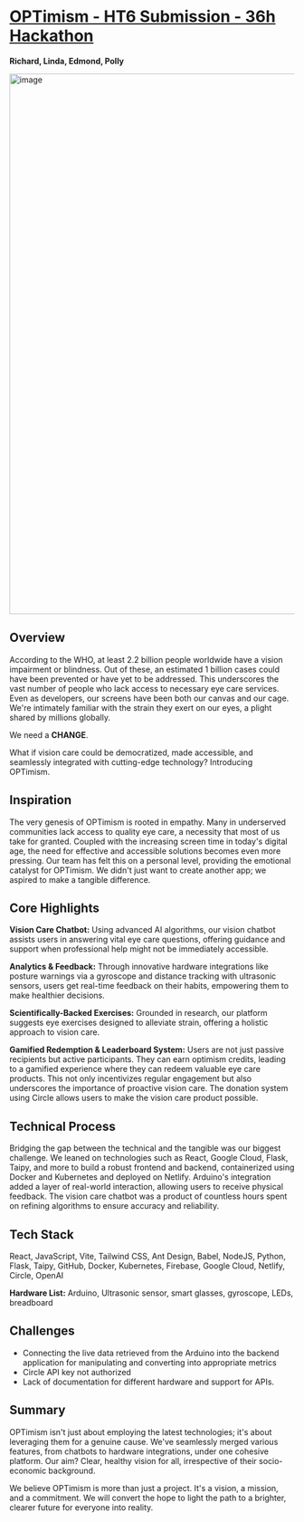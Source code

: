 # [OPTimism - HT6 Submission - 36h Hackathon](https://devpost.com/software/optimism)

<b>Richard, Linda, Edmond, Polly</b> <br>



<img width="955" alt="image" src="https://github.com/ricsign/OPTimism/assets/61102300/da20f6cc-3646-43ff-9efe-95243837053e">


## Overview
According to the WHO, at least 2.2 billion people worldwide have a vision impairment or blindness. Out of these, an estimated 1 billion cases could have been prevented or have yet to be addressed. This underscores the vast number of people who lack access to necessary eye care services. Even as developers, our screens have been both our canvas and our cage. We're intimately familiar with the strain they exert on our eyes, a plight shared by millions globally. 

We need a **CHANGE**. 

What if vision care could be democratized, made accessible, and seamlessly integrated with cutting-edge technology? Introducing OPTimism.

## Inspiration
The very genesis of OPTimism is rooted in empathy. Many in underserved communities lack access to quality eye care, a necessity that most of us take for granted. Coupled with the increasing screen time in today's digital age, the need for effective and accessible solutions becomes even more pressing. Our team has felt this on a personal level, providing the emotional catalyst for OPTimism. We didn't just want to create another app; we aspired to make a tangible difference.

## Core Highlights
**Vision Care Chatbot:** Using advanced AI algorithms, our vision chatbot assists users in answering vital eye care questions, offering guidance and support when professional help might not be immediately accessible. 

**Analytics & Feedback:**  Through innovative hardware integrations like posture warnings via a gyroscope and distance tracking with ultrasonic sensors, users get real-time feedback on their habits, empowering them to make healthier decisions.

**Scientifically-Backed Exercises:** Grounded in research, our platform suggests eye exercises designed to alleviate strain, offering a holistic approach to vision care.

**Gamified Redemption & Leaderboard System:** Users are not just passive recipients but active participants. They can earn optimism credits, leading to a gamified experience where they can redeem valuable eye care products. This not only incentivizes regular engagement but also underscores the importance of proactive vision care. The donation system using Circle allows users to make the vision care product possible. 

## Technical Process
Bridging the gap between the technical and the tangible was our biggest challenge. We leaned on technologies such as React, Google Cloud, Flask, Taipy, and more to build a robust frontend and backend, containerized using Docker and Kubernetes and deployed on Netlify. Arduino's integration added a layer of real-world interaction, allowing users to receive physical feedback. The vision care chatbot was a product of countless hours spent on refining algorithms to ensure accuracy and reliability.

## Tech Stack
React, JavaScript, Vite, Tailwind CSS, Ant Design, Babel, NodeJS, Python, Flask, Taipy, GitHub, Docker, Kubernetes, Firebase, Google Cloud, Netlify, Circle, OpenAI

**Hardware List:** Arduino, Ultrasonic sensor, smart glasses, gyroscope, LEDs, breadboard

## Challenges 
- Connecting the live data retrieved from the Arduino into the backend application for manipulating and converting into appropriate metrics
- Circle API key not authorized
- Lack of documentation for different hardware and support for APIs.

## Summary 
OPTimism isn't just about employing the latest technologies; it's about leveraging them for a genuine cause. We've seamlessly merged various features, from chatbots to hardware integrations, under one cohesive platform. Our aim? Clear, healthy vision for all, irrespective of their socio-economic background.

We believe OPTimism is more than just a project. It's a vision, a mission, and a commitment. We will convert the hope to light the path to a brighter, clearer future for everyone into reality. 
